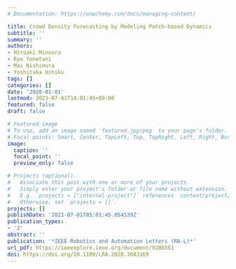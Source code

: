 ```yaml
---
# Documentation: https://wowchemy.com/docs/managing-content/

title: Crowd Density Forecasting by Modeling Patch-based Dynamics
subtitle: ''
summary: ''
authors:
- Hiroaki Minoura
- Ryo Yonetani
- Mai Nishimura
- Yoshitaka Ushiku
tags: []
categories: []
date: '2020-01-01'
lastmod: 2021-07-01T14:01:45+09:00
featured: false
draft: false

# Featured image
# To use, add an image named `featured.jpg/png` to your page's folder.
# Focal points: Smart, Center, TopLeft, Top, TopRight, Left, Right, BottomLeft, Bottom, BottomRight.
image:
  caption: ''
  focal_point: ''
  preview_only: false

# Projects (optional).
#   Associate this post with one or more of your projects.
#   Simply enter your project's folder or file name without extension.
#   E.g. `projects = ["internal-project"]` references `content/project/deep-learning/index.md`.
#   Otherwise, set `projects = []`.
projects: []
publishDate: '2021-07-01T05:01:45.054539Z'
publication_types:
- '2'
abstract: ''
publication: '*IEEE Robotics and Automation Letters (RA-L)*'
url_pdf: https://ieeexplore.ieee.org/document/9286551
doi: https://doi.org/10.1109/LRA.2020.3043169
---
```

